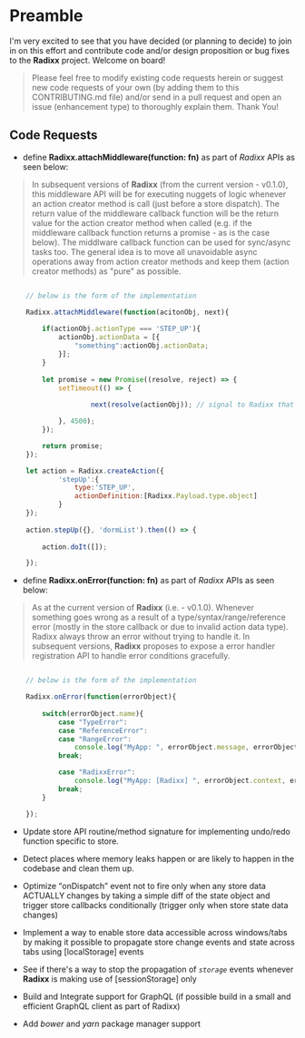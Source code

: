 # Preamble

I'm very excited to see that you have decided (or planning to decide) to join in on this effort and contribute code and/or design proposition or bug fixes to the **Radixx** project. Welcome on board! 

>Please feel free to modify existing code requests herein or suggest new code requests of your own (by adding them to this CONTRIBUTING.md file) and/or send in a pull request and open an issue (enhancement type) to thoroughly explain them. Thank You! 


## Code Requests

- define **Radixx.attachMiddleware(function: fn)** as part of _Radixx_ APIs as seen below: 

>In subsequent versions of **Radixx** (from the current version - v0.1.0), this middleware API will be for executing nuggets of logic whenever an action creator method is call (just before a store dispatch). The return value of the middleware callback function will be the return value for the action creator method when called (e.g. if the middleware callback function returns a promise - as is the case below). The middlware callback function can be used for sync/async tasks too. The general idea is to move all unavoidable async operations away from action creator methods and keep them (action creator methods) as "pure" as possible.

```js

	// below is the form of the implementation

	Radixx.attachMiddleware(function(acitonObj, next){
		
		if(actionObj.actionType === 'STEP_UP'){
			actionObj.actionData = [{
				"something":actionObj.actionData;
			}];
		}
		
		let promise = new Promise((resolve, reject) => {
			setTimeout(() => {	
			 		
			 		next(resolve(actionObj)); // signal to Radixx that it should call the dispatcher

			}, 4500);
		});

		return promise;
	});

	let action = Radixx.createAction({
			'stepUp':{
				type:'STEP_UP',
				actionDefinition:[Radixx.Payload.type.object]
			}
	});
	
	action.stepUp({}, 'dormList').then(() => { 
		
		action.doIt([]);

	});

```

- define **Radixx.onError(function: fn)** as part of _Radixx_ APIs as seen below:

>As at the current version of **Radixx** (i.e. - v0.1.0). Whenever something goes wrong as a result of a type/syntax/range/reference error (mostly in the store callback or due to invalid action data type). Radixx always throw an error without trying to handle it. In subsequent versions, **Radixx** proposes to expose a error handler registration API to handle error conditions gracefully.

```js

	// below is the form of the implementation

	Radixx.onError(function(errorObject){
		
		switch(errorObject.name){
			case "TypeError":
			case "ReferenceError":
			case "RangeError":
				console.log("MyApp: ", errorObject.message, errorObject.stack);
			break;

			case "RadixxError":
				console.log("MyApp: [Radixx] ", errorObject.context, errorObject.message, errorObject.stack);
			break;
		}

	});
```

- Update store API routine/method signature for implementing undo/redo function specific to store.

- Detect places where memory leaks happen or are likely to happen in the codebase and clean them up.

- Optimize <q>onDispatch</q> event not to fire only when any store data ACTUALLY changes by taking a simple diff of the state object and trigger store callbacks conditionally (trigger only when store state data changes)

- Implement a way to enable store data accessible across windows/tabs by making it possible to propagate store change events and state across tabs using [localStorage] events

- See if there's a way to stop the propagation of _`storage`_ events whenever **Radixx** is making use of [sessionStorage] only

- Build and Integrate support for GraphQL (if possible build in a small and efficient GraphQL client as part of Radixx)

- Add _bower_ and _yarn_ package manager support
